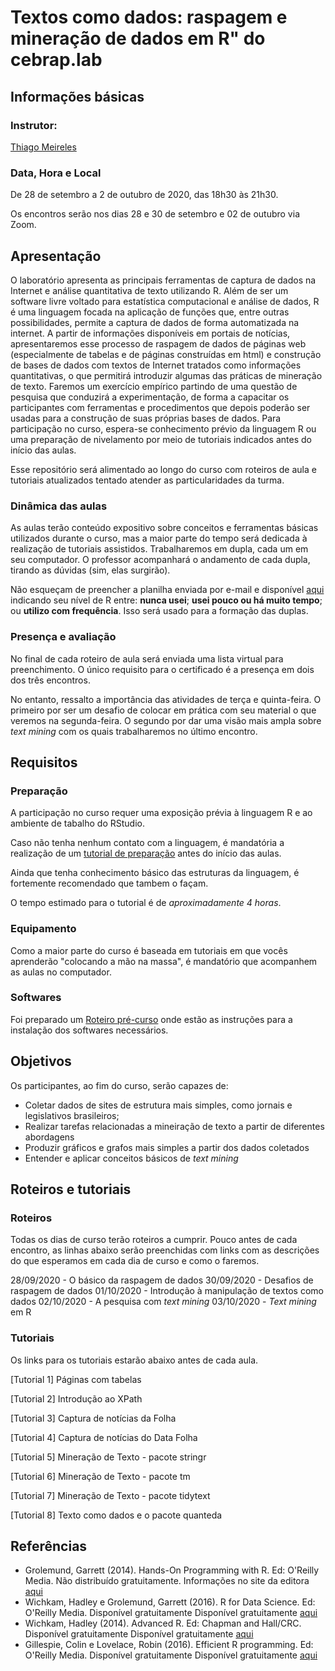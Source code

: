 # Textos como dados: raspagem e mineração de dados em R" do cebrap.lab

## Informações básicas

### Instrutor: 
	
[Thiago Meireles](https://thiagomeireles.github.io/)

### Data, Hora e Local

De 28 de setembro a 2 de outubro de 2020, das 18h30 às 21h30.

Os encontros serão nos dias 28 e 30 de setembro e 02 de outubro via Zoom.

## Apresentação

O laboratório apresenta as principais ferramentas de captura de dados na Internet e análise quantitativa de texto utilizando R. Além de ser um software livre voltado para estatística computacional e análise de dados, R é uma linguagem focada na aplicação de funções que, entre outras possibilidades, permite a captura de dados de forma automatizada na internet.  A partir de informações disponíveis em portais de notícias, apresentaremos esse processo de raspagem de dados de páginas web (especialmente de tabelas e de páginas construídas em html) e construção de bases de dados com textos de Internet tratados como informações quantitativas, o que permitirá introduzir algumas das práticas de mineração de texto. Faremos um exercício empírico partindo de uma questão de pesquisa que conduzirá a experimentação, de forma a capacitar os participantes com ferramentas e procedimentos que depois poderão ser usadas para a construção de suas próprias bases de dados. Para participação no curso, espera-se conhecimento prévio da linguagem R ou uma preparação de nivelamento por meio de tutoriais indicados antes do início das aulas.

Esse repositório será alimentado ao longo do curso com roteiros de aula e tutoriais atualizados tentado atender as particularidades da turma.

### Dinâmica das aulas

As aulas terão conteúdo expositivo sobre conceitos e ferramentas básicas utilizados durante o curso, mas a maior parte do tempo será dedicada à realização de tutoriais assistidos. Trabalharemos em dupla, cada um em seu computador. O professor acompanhará o andamento de cada dupla, tirando as dúvidas (sim, elas surgirão).

Não esqueçam de preencher a planilha enviada por e-mail e disponível [aqui](link) indicando seu nível de R entre: **nunca usei**; **usei pouco ou há muito tempo**; ou **utilizo com frequência**. Isso será usado para a formação das duplas.

### Presença e avaliação

No final de cada roteiro de aula será enviada uma lista virtual para preenchimento. O único requisito para o certificado é a presença em dois dos três encontros.

No entanto, ressalto a importância das atividades de terça e quinta-feira. O primeiro por ser um desafio de colocar em prática com seu material o que veremos na segunda-feira. O segundo por dar uma visão mais ampla sobre *text mining* com os quais trabalharemos no último encontro.

## Requisitos

### Preparação
A participação no curso requer uma exposição prévia à linguagem R e ao ambiente de tabalho do RStudio.

Caso não tenha nenhum contato com a linguagem, é mandatória a realização de um [tutorial de preparação](https://www.datacamp.com/courses/free-introduction-to-r) antes do início das aulas. 

Ainda que tenha conhecimento básico das estruturas da linguagem, é fortemente recomendado que tambem o façam.

O tempo estimado para o tutorial é de *aproximadamente 4 horas*.

### Equipamento

Como a maior parte do curso é baseada em tutoriais em que vocês aprenderão "colocando a mão na massa", é mandatório que acompanhem as aulas no computador.

### Softwares

Foi preparado um [Roteiro pré-curso](https://github.com/thiagomeireles/cebraplab_texto_como_dados/blob/master/roteiros/instalacao.md) onde estão as instruções para a instalação dos softwares necessários.

## Objetivos

Os participantes, ao fim do curso, serão capazes de:
- Coletar dados de sites de estrutura mais simples, como jornais e legislativos brasileiros;
- Realizar tarefas relacionadas a mineiração de texto a partir de diferentes abordagens
- Produzir gráficos e grafos mais simples a partir dos dados coletados
- Entender e aplicar conceitos básicos de *text mining*

## Roteiros e tutoriais

### Roteiros

Todas os dias de curso terão roteiros a cumprir. Pouco antes de cada encontro, as linhas abaixo serão preenchidas com links com as descrições do que esperamos em cada dia de curso e como o faremos.

28/09/2020 - O básico da raspagem de dados
30/09/2020 - Desafios de raspagem de dados
01/10/2020 - Introdução à manipulação de textos como dados
02/10/2020 - A pesquisa com *text mining*
03/10/2020 - *Text mining* em R

### Tutoriais

Os links para os tutoriais estarão abaixo antes de cada aula.

[Tutorial 1] Páginas com tabelas

[Tutorial 2] Introdução ao XPath

[Tutorial 3] Captura de notícias da Folha

[Tutorial 4] Captura de notícias do Data Folha

[Tutorial 5] Mineração de Texto - pacote stringr

[Tutorial 6] Mineração de Texto - pacote tm

[Tutorial 7] Mineração de Texto - pacote tidytext

[Tutorial 8] Texto como dados e o pacote quanteda

## Referências

- Grolemund, Garrett (2014). Hands-On Programming with R. Ed: O'Reilly Media. Não distribuído gratuitamente. Informações no site da editora [aqui](http://shop.oreilly.com/product/0636920028574.do)
- Wichkam, Hadley e Grolemund, Garrett (2016). R for Data Science. Ed: O'Reilly Media. Disponível gratuitamente Disponível gratuitamente [aqui](http://r4ds.had.co.nz/data-visualisation.html)
- Wichkam, Hadley (2014). Advanced R. Ed: Chapman and Hall/CRC. Disponível gratuitamente Disponível gratuitamente [aqui](http://adv-r.had.co.nz/)
- Gillespie, Colin e Lovelace, Robin (2016). Efficient R programming. Ed: O'Reilly Media. Disponível gratuitamente Disponível gratuitamente [aqui](https://csgillespie.github.io/efficientR/)

